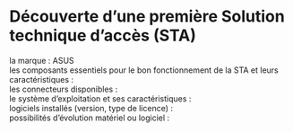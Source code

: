 # **Découverte d’une première Solution technique d’accès (STA)**


la marque : ASUS
<br/>les composants essentiels pour le bon fonctionnement de la STA et leurs caractéristiques :
<br/>les connecteurs disponibles :
<br/>le système d’exploitation et ses caractéristiques :
<br/>logiciels installés (version, type de licence) :
<br/>possibilités d’évolution matériel ou logiciel :
